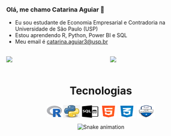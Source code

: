 ### Olá, me chamo Catarina Aguiar 👋

<!-- para criar um emoji basta clicar na tecla "windows" + "."
- 🔭 I’m currently working on ...
- 🌱 I’m currently learning ...
- 👯 I’m looking to collaborate on ...
- 🤔 I’m looking for help with ...
- 💬 Ask me about ...
- 📫 How to reach me: ...
- 😄 Pronouns: ...
- ⚡ Fun fact: ...
-->

- Eu sou estudante de Economia Empresarial e Contradoria na Universidade de São Paulo (USP)
- Estou aprendendo R, Python, Power BI e SQL
- Meu email é catarina.aguiar3@usp.br

<div >  
  <div style = "display:inline block"> <br>
      <img width="45%" src="https://github-readme-stats.vercel.app/api?username=CatarinaAguiar3&show_icons=true&theme=transparent&include_all_commits=true&count_private=true"/>
      <img align="right" width="45%" src="https://github-readme-stats.vercel.app/api/top-langs/?username=CatarinaAguiar3&layout=compact&langs_count=16&theme=transparent"/>
  </div> 
</div>
<div align="center">
  <div sytle = "display:inline block"> <br>
    <h1 align="center">Tecnologias </h1>
     <img align="center" height="30" width="40" alt="Linguagem R"  src="https://github.com/CatarinaAguiar3/CatarinaAguiar3/blob/main/r_project_official_logo_icon_170811.png">
     <img align="center" height="35" width="45" alt="Python"  src="https://github.com/CatarinaAguiar3/CatarinaAguiar3/blob/main/download%20(1).jpg">
     <img align="center" height="33" width="45" alt="SQL"  src="https://github.com/CatarinaAguiar3/CatarinaAguiar3/blob/main/pngwing.com%20(1).png">
     <img align="center" height="35" width="45" alt="HTML"  src="https://github.com/CatarinaAguiar3/CatarinaAguiar3/blob/main/logo-html-5-1536.png">
     <img align="center" height="35" width="45" alt="CSS"  src="https://github.com/CatarinaAguiar3/CatarinaAguiar3/blob/main/logo-css-3-2048.png">
     <img align="center" height="38" width="48" alt="Certificação Azure AI 900"  src="https://github.com/CatarinaAguiar3/CatarinaAguiar3/blob/main/AI_Fundamentals-min.png">
</div>
  
![Snake animation](https://github.com/LuigiGF/LuigiGF/blob/output/github-contribution-grid-snake.svg)
